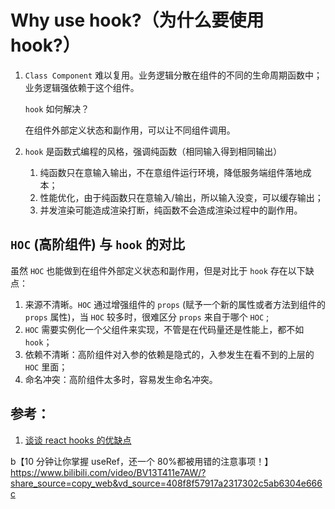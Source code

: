 # Why use hook?（为什么要使用 hook?）

1. `Class Component` 难以复用。业务逻辑分散在组件的不同的生命周期函数中；业务逻辑强依赖于这个组件。

   `hook` 如何解决？

   在组件外部定义状态和副作用，可以让不同组件调用。

2. `hook` 是函数式编程的风格，强调纯函数（相同输入得到相同输出）

   1. 纯函数只在意输入输出，不在意组件运行环境，降低服务端组件落地成本；
   2. 性能优化，由于纯函数只在意输入/输出，所以输入没变，可以缓存输出；
   3. 并发渲染可能造成渲染打断，纯函数不会造成渲染过程中的副作用。

## `HOC` (高阶组件) 与 `hook` 的对比

虽然 `HOC` 也能做到在组件外部定义状态和副作用，但是对比于 `hook` 存在以下缺点：

1. 来源不清晰。`HOC` 通过增强组件的 `props` (赋予一个新的属性或者方法到组件的 `props` 属性)，当 `HOC` 较多时，很难区分 `props` 来自于哪个 `HOC` ;
2. `HOC` 需要实例化一个父组件来实现，不管是在代码量还是性能上，都不如 `hook`；
3. 依赖不清晰：高阶组件对入参的依赖是隐式的，入参发生在看不到的上层的 `HOC` 里面；
4. 命名冲突：高阶组件太多时，容易发生命名冲突。

## 参考：

1. [谈谈 react hooks 的优缺点](https://zhuanlan.zhihu.com/p/88593858)

b【10 分钟让你掌握 useRef，还一个 80%都被用错的注意事项！】 https://www.bilibili.com/video/BV13T411e7AW/?share_source=copy_web&vd_source=408f8f57917a2317302c5ab6304e666c
